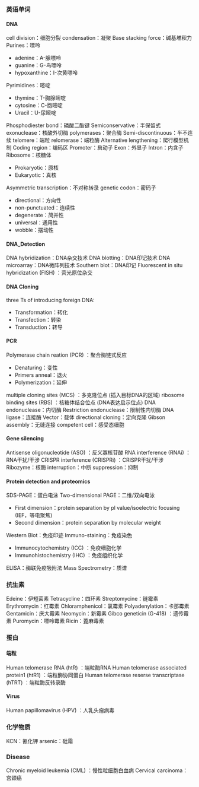 ### 英语单词

#### DNA

cell division：细胞分裂
condensation：凝聚
Base stacking force：碱基堆积力
Purines：嘌呤

- adenine：A-腺嘌呤
- guanine：G-鸟嘌呤
- hypoxanthine：I-次黄嘌呤

Pyrimidines：嘧啶

- thymine：T-胸腺嘧啶
- cytosine：C-胞嘧啶
- Uracil：U-尿嘧啶

Phosphodiester bond：磷酸二酯键
Semiconservative：半保留式
exonuclease：核酸外切酶
polymerases：聚合酶
Semi-discontinuous：半不连续
telomere：端粒
relomerase：端粒酶
Alternative lengthening：爬行模型机制
Coding region：编码区
Promoter：启动子
Exon：外显子
Intron：内含子
Ribosome：核糖体

- Prokaryotic：原核
- Eukaryotic：真核

Asymmetric transcription：不对称转录
genetic codon：密码子

- directional：方向性
- non-punctuated：连续性
- degenerate：简并性
- universal：通用性
- wobble：摆动性

#### DNA_Detection

DNA hybridization：DNA杂交技术
DNA blotting：DNA印记技术
DNA microarray：DNA微阵列技术
Southern blot：DNA印记
Fluorescent in situ hybridization (FISH) ：荧光原位杂交

#### DNA Cloning

three Ts of introducing foreign DNA:

- Transformation：转化
- Transfection：转染
- Transduction：转导

#### PCR

Polymerase chain reation (PCR) ：聚合酶链式反应

- Denaturing：变性
- Primers anneal：退火
- Polymerization：延伸

multiple cloning sites (MCS) ：多克隆位点 (插入目标DNA的区域)
ribosome binding sites (RBS) ：核糖体结合位点 (DNA表达启示位点)
DNA endonuclease：内切酶
Restriction endonuclease：限制性内切酶
DNA ligase：连接酶
Vector：载体
directional cloning：定向克隆
Gibson assembly：无缝连接
competent cell：感受态细胞

#### Gene silencing

Antisense oligonucleotide (ASO) ：反义寡核苷酸
RNA interference (RNAi) ：RNA干扰/干涉
CRISPR interference (CRISPRi) ：CRISPR干扰/干涉
Ribozyme：核酶
interruption：中断
suppression：抑制

#### Protein detection and proteomics

SDS-PAGE：蛋白电泳
Two-dimensional PAGE：二维/双向电泳

- First dimension：protein separation by pl value/isoelectric focusing (IEF，等电聚焦)
- Second dimension：protein separation by molecular weight

Western Blot：免疫印迹
Immuno-staining：免疫染色

- Immunocytochemistry (ICC) ：免疫细胞化学
- Immunohistochemistry (IHC) ：免疫组织化学

ELISA：酶联免疫吸附法
Mass Spectrometry：质谱

### 抗生素

Edeine：伊短菌素
Tetracycline：四环素
Streptomycine：链霉素
Erythromycin：红霉素
Chloramphenicol：氯霉素
Polyadenylation：卡那霉素
Gentamicin：庆大霉素
Neomycin：新霉素
Gibco geneticin (G-418) ：遗传霉素
Puromycin：嘌呤霉素
Ricin：蓖麻毒素

### 蛋白

#### 端粒

Human telomerase RNA (htR) ：端粒酶RNA
Human telomerase associated protein1 (htR1) ：端粒酶协同蛋白
Human telomerase reserse transcriptase (hTRT) ：端粒酶反转录酶

#### Virus

Human papillomavirus (HPV) ：人乳头瘤病毒

### 化学物质

KCN：氰化钾
arsenic：砒霜

### Disease

Chronic myeloid leukemia (CML) ：慢性粒细胞白血病
Cervical carcinoma：宫颈癌
